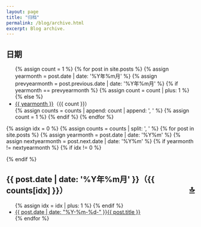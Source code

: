 ```yaml
---
layout: page
title: "归档"
permalink: /blog/archive.html
excerpt: Blog archive.
---
```

<div id="archive">
  <h2>日期</h2>
  <ul>
{% assign count = 1 %}
{% for post in site.posts %}
  {% assign yearmonth = post.date | date: '%Y年%m月' %}
  {% assign prevyearmonth = post.previous.date | date: '%Y年%m月' %}
  {% if yearmonth == prevyearmonth %}
    {% assign count = count | plus: 1 %}
  {% else %}
    <li><a href="#{{ yearmonth }}">{{ yearmonth }}</a>（{{ count }}）</li>
    {% assign counts = counts | append: count | append: ', ' %}
    {% assign count = 1 %}
  {% endif %}
{% endfor %}
  </ul>
</div>

{% assign idx = 0 %}
{% assign counts = counts | split: ', ' %}
{% for post in site.posts %}
  {% assign yearmonth = post.date | date: '%Y%m' %}
  {% assign nextyearmonth = post.next.date | date: '%Y%m' %}
  {% if yearmonth != nextyearmonth %}
    {% if idx != 0 %}
  </ul>
</div>
    {% endif %}
<div class="contents">
  <h2 id="{{ post.date | date: '%Y年%m月' }}">
    {{ post.date | date: '%Y年%m月' }}（{{ counts[idx] }}）
    <a href="#archive" style="float:right">🔝</a>
  </h2>
  <ul>
    {% assign idx = idx | plus: 1 %}
  {% endif %}
    <li><abbr title="{{ post.date | date_to_xmlschema }}">{{ post.date | date: "%Y-%m-%d-" }}</abbr><a href="{{ post.url }}">{{ post.title }}</a></li>
{% endfor %}
  </ul>
</div>
